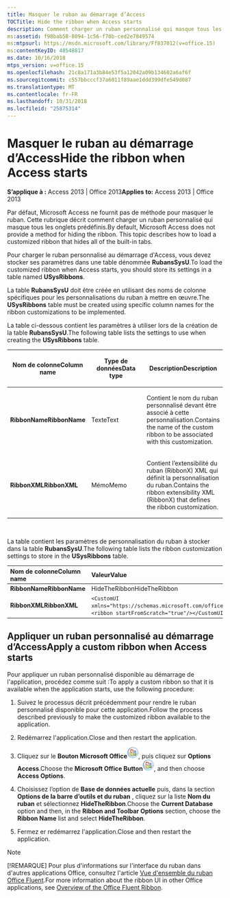 ```yaml
---
title: Masquer le ruban au démarrage d’Access
TOCTitle: Hide the ribbon when Access starts
description: Comment charger un ruban personnalisé qui masque tous les onglets intégrés dans Access 2013.
ms:assetid: f98bab58-8094-1c56-f70b-ced2e7849574
ms:mtpsurl: https://msdn.microsoft.com/library/Ff837012(v=office.15)
ms:contentKeyID: 48548817
ms.date: 10/16/2018
mtps_version: v=office.15
ms.openlocfilehash: 21c8a171a3b84e53f5a12042a09b134602a6af6f
ms.sourcegitcommit: c557bbcccf37a6011f89aae1ddd399dfe549d087
ms.translationtype: MT
ms.contentlocale: fr-FR
ms.lasthandoff: 10/31/2018
ms.locfileid: "25875314"
---
```

# <a name="hide-the-ribbon-when-access-starts"></a><span data-ttu-id="1d72e-103">Masquer le ruban au démarrage d’Access</span><span class="sxs-lookup"><span data-stu-id="1d72e-103">Hide the ribbon when Access starts</span></span>

<span data-ttu-id="1d72e-104">**S’applique à :** Access 2013 | Office 2013</span><span class="sxs-lookup"><span data-stu-id="1d72e-104">**Applies to:** Access 2013 | Office 2013</span></span>

<span data-ttu-id="1d72e-p101">Par défaut, Microsoft Access ne fournit pas de méthode pour masquer le ruban. Cette rubrique décrit comment charger un ruban personnalisé qui masque tous les onglets prédéfinis.</span><span class="sxs-lookup"><span data-stu-id="1d72e-p101">By default, Microsoft Access does not provide a method for hiding the ribbon. This topic describes how to load a customized ribbon that hides all of the built-in tabs.</span></span>

<span data-ttu-id="1d72e-107">Pour charger le ruban personnalisé au démarrage d'Access, vous devez stocker ses paramètres dans une table dénommée **RubansSysU**.</span><span class="sxs-lookup"><span data-stu-id="1d72e-107">To load the customized ribbon when Access starts, you should store its settings in a table named **USysRibbons**.</span></span>

<span data-ttu-id="1d72e-108">La table **RubansSysU** doit être créée en utilisant des noms de colonne spécifiques pour les personnalisations du ruban à mettre en œuvre.</span><span class="sxs-lookup"><span data-stu-id="1d72e-108">The **USysRibbons** table must be created using specific column names for the ribbon customizations to be implemented.</span></span> 

<span data-ttu-id="1d72e-109">La table ci-dessous contient les paramètres à utiliser lors de la création de la table **RubansSysU**.</span><span class="sxs-lookup"><span data-stu-id="1d72e-109">The following table lists the settings to use when creating the **USysRibbons** table.</span></span>

<table>
<colgroup>
<col style="width: 33%" />
<col style="width: 33%" />
<col style="width: 33%" />
</colgroup>
<thead>
<tr class="header">
<th><p><span data-ttu-id="1d72e-110">Nom de colonne</span><span class="sxs-lookup"><span data-stu-id="1d72e-110">Column name</span></span></p></th>
<th><p><span data-ttu-id="1d72e-111">Type de données</span><span class="sxs-lookup"><span data-stu-id="1d72e-111">Data type</span></span></p></th>
<th><p><span data-ttu-id="1d72e-112">Description</span><span class="sxs-lookup"><span data-stu-id="1d72e-112">Description</span></span></p></th>
</tr>
</thead>
<tbody>
<tr class="odd">
<td><p><span data-ttu-id="1d72e-113"><strong>RibbonName</strong></span><span class="sxs-lookup"><span data-stu-id="1d72e-113"><strong>RibbonName</strong></span></span></p></td>
<td><p><span data-ttu-id="1d72e-114">Texte</span><span class="sxs-lookup"><span data-stu-id="1d72e-114">Text</span></span></p></td>
<td><p><span data-ttu-id="1d72e-115">Contient le nom du ruban personnalisé devant être associé à cette personnalisation.</span><span class="sxs-lookup"><span data-stu-id="1d72e-115">Contains the name of the custom ribbon to be associated with this customization.</span></span></p></td>
</tr>
<tr class="even">
<td><p><span data-ttu-id="1d72e-116"><strong>RibbonXML</strong></span><span class="sxs-lookup"><span data-stu-id="1d72e-116"><strong>RibbonXML</strong></span></span></p></td>
<td><p><span data-ttu-id="1d72e-117">Mémo</span><span class="sxs-lookup"><span data-stu-id="1d72e-117">Memo</span></span></p></td>
<td><p><span data-ttu-id="1d72e-118">Contient l’extensibilité du ruban (RibbonX) XML qui définit la personnalisation du ruban.</span><span class="sxs-lookup"><span data-stu-id="1d72e-118">Contains the ribbon extensibility XML (RibbonX) that defines the ribbon customization.</span></span></p></td>
</tr>
</tbody>
</table>

<br/>

<span data-ttu-id="1d72e-119">La table contient les paramètres de personnalisation du ruban à stocker dans la table **RubansSysU**.</span><span class="sxs-lookup"><span data-stu-id="1d72e-119">The following table lists the ribbon customization settings to store in the **USysRibbons** table.</span></span>

|<span data-ttu-id="1d72e-120">Nom de colonne</span><span class="sxs-lookup"><span data-stu-id="1d72e-120">Column name</span></span>|<span data-ttu-id="1d72e-121">Valeur</span><span class="sxs-lookup"><span data-stu-id="1d72e-121">Value</span></span>|
|:----------|:----|
|<span data-ttu-id="1d72e-122">**RibbonName**</span><span class="sxs-lookup"><span data-stu-id="1d72e-122">**RibbonName**</span></span>|<span data-ttu-id="1d72e-123">HideTheRibbon</span><span class="sxs-lookup"><span data-stu-id="1d72e-123">HideTheRibbon</span></span>|
|<span data-ttu-id="1d72e-124">**RibbonXML**</span><span class="sxs-lookup"><span data-stu-id="1d72e-124">**RibbonXML**</span></span>|`<CustomUI xmlns="https://schemas.microsoft.com/office/2006/01/CustomUI"> <ribbon startFromScratch="true"/></CustomUI>`|


## <a name="apply-a-custom-ribbon-when-access-starts"></a><span data-ttu-id="1d72e-125">Appliquer un ruban personnalisé au démarrage d’Access</span><span class="sxs-lookup"><span data-stu-id="1d72e-125">Apply a custom ribbon when Access starts</span></span>

<span data-ttu-id="1d72e-126">Pour appliquer un ruban personnalisé disponible au démarrage de l'application, procédez comme suit :</span><span class="sxs-lookup"><span data-stu-id="1d72e-126">To apply a custom ribbon so that it is available when the application starts, use the following procedure:</span></span>

1.  <span data-ttu-id="1d72e-127">Suivez le processus décrit précédemment pour rendre le ruban personnalisé disponible pour cette application.</span><span class="sxs-lookup"><span data-stu-id="1d72e-127">Follow the process described previously to make the customized ribbon available to the application.</span></span>

2.  <span data-ttu-id="1d72e-128">Redémarrez l'application.</span><span class="sxs-lookup"><span data-stu-id="1d72e-128">Close and then restart the application.</span></span>

3.  <span data-ttu-id="1d72e-129">Cliquez sur le **Bouton Microsoft Office**![O12FileMenuButton\_ZA10077102](media/access-file-menu-button.gif "O12FileMenuButton_ZA10077102"), puis cliquez sur **Options Access**.</span><span class="sxs-lookup"><span data-stu-id="1d72e-129">Choose the **Microsoft Office Button**![O12FileMenuButton\_ZA10077102](media/access-file-menu-button.gif "O12FileMenuButton_ZA10077102"), and then choose **Access Options**.</span></span>

4.  <span data-ttu-id="1d72e-130">Choisissez l’option de **Base de données actuelle** puis, dans la section **Options de la barre d’outils et du ruban** , cliquez sur la liste **Nom du ruban** et sélectionnez **HideTheRibbon**.</span><span class="sxs-lookup"><span data-stu-id="1d72e-130">Choose the **Current Database** option and then, in the **Ribbon and Toolbar Options** section, choose the **Ribbon Name** list and select **HideTheRibbon**.</span></span>

5.  <span data-ttu-id="1d72e-131">Fermez er redémarrez l'application.</span><span class="sxs-lookup"><span data-stu-id="1d72e-131">Close and then restart the application.</span></span>

> [!NOTE]
> <span data-ttu-id="1d72e-132">[!REMARQUE] Pour plus d'informations sur l'interface du ruban dans d'autres applications Office, consultez l'article [Vue d'ensemble du ruban Office Fluent](https://docs.microsoft.com/office/vba/Library-Reference/Concepts/overview-of-the-office-fluent-ribbon).</span><span class="sxs-lookup"><span data-stu-id="1d72e-132">For more information about the ribbon UI in other Office applications, see [Overview of the Office Fluent Ribbon](https://docs.microsoft.com/office/vba/Library-Reference/Concepts/overview-of-the-office-fluent-ribbon).</span></span>


